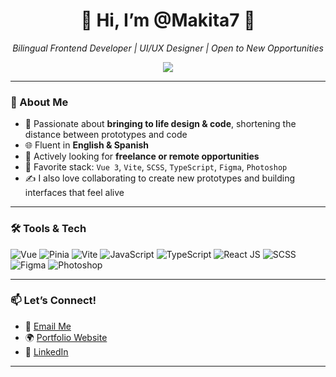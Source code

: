 
<h1 align="center"> 👋 Hi, I’m @Makita7 🎨 </h1>
<p align="center">
  <em>Bilingual Frontend Developer | UI/UX Designer | Open to New Opportunities</em>
</p>

<p align="center">
  <img src="https://readme-typing-svg.herokuapp.com?font=Fira+Code&weight=500&pause=1000&color=F57C00&center=true&vCenter=true&width=435&lines=Creative+Frontend+Developer;Vue+%7C+React+%7C+Figma+%7C+CSS+%7C+TypeScript;Crafting+Clean+UI+and+Smooth+UX;Let's+Build+Something+Beautiful+Together!" />
</p>

---

### 🎯 About Me

- 🎨 Passionate about **bringing to life design & code**, shortening the distance between prototypes and code
- 🌐 Fluent in **English & Spanish**  
- 💼 Actively looking for **freelance or remote opportunities**  
- 🔧 Favorite stack: `Vue 3`, `Vite`, `SCSS`, `TypeScript`, `Figma`, `Photoshop`  
- ✍️ I also love collaborating to create new prototypes and building interfaces that feel alive 

---

### 🛠️ Tools & Tech

![Vue](https://img.shields.io/badge/Vue-35495E?style=flat&logo=vue.js&logoColor=4FC08D)
![Pinia]([https://img.shields.io/badge/Vue-35495E?style=flat&logo=vue.js&logoColor=4FC08D](https://pinia.vuejs.org/))
![Vite](https://img.shields.io/badge/Vite-646CFF?style=flat&logo=vite&logoColor=white)
![JavaScript](https://img.shields.io/badge/JavaScript-F7DF1E?style=flat&logo=javascript&logoColor=black)
![TypeScript](https://img.shields.io/badge/TypeScript-007ACC?style=flat&logo=typescript&logoColor=white)
![React JS]([https://img.shields.io/badge/TypeScript-007ACC?style=flat&logo=typescript&logoColor=white](https://react.dev/))
![SCSS](https://img.shields.io/badge/SCSS-CC6699?style=flat&logo=sass&logoColor=white)
![Figma](https://img.shields.io/badge/Figma-F24E1E?style=flat&logo=figma&logoColor=white)
![Photoshop](https://img.shields.io/badge/Photoshop-31A8FF?style=flat&logo=adobephotoshop&logoColor=white)

---

### 📫 Let’s Connect!

- 💌 [Email Me](mailto:sophiamakita@gmail.com)  
- 🌍 [Portfolio Website]()  
- 💼 [LinkedIn]([https://linkedin.com/in/yourname](https://www.linkedin.com/in/sofia-makita-348a29172/))  

---

